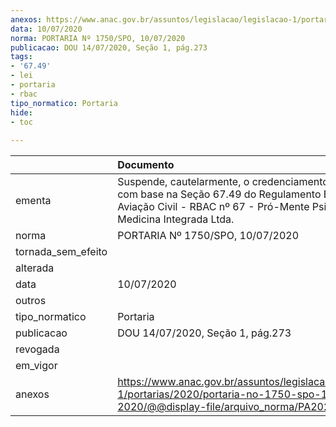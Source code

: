 ```yaml
---
anexos: https://www.anac.gov.br/assuntos/legislacao/legislacao-1/portarias/2020/portaria-no-1750-spo-10-07-2020/@@display-file/arquivo_norma/PA2020-1750.pdf
data: 10/07/2020
norma: PORTARIA Nº 1750/SPO, 10/07/2020
publicacao: DOU 14/07/2020, Seção 1, pág.273
tags:
- '67.49'
- lei
- portaria
- rbac
tipo_normatico: Portaria
hide: 
- toc 
 
---
```


|                    | Documento                                                                                                                                                                             |
|:-------------------|:--------------------------------------------------------------------------------------------------------------------------------------------------------------------------------------|
| ementa             | Suspende, cautelarmente, o credenciamento de médico com base na Seção 67.49 do Regulamento Brasileiro de Aviação Civil - RBAC nº 67 - Pró-Mente Psicologia E Medicina Integrada Ltda. |
| norma              | PORTARIA Nº 1750/SPO, 10/07/2020                                                                                                                                                      |
| tornada_sem_efeito |                                                                                                                                                                                       |
| alterada           |                                                                                                                                                                                       |
| data               | 10/07/2020                                                                                                                                                                            |
| outros             |                                                                                                                                                                                       |
| tipo_normatico     | Portaria                                                                                                                                                                              |
| publicacao         | DOU 14/07/2020, Seção 1, pág.273                                                                                                                                                      |
| revogada           |                                                                                                                                                                                       |
| em_vigor           |                                                                                                                                                                                       |
| anexos             | https://www.anac.gov.br/assuntos/legislacao/legislacao-1/portarias/2020/portaria-no-1750-spo-10-07-2020/@@display-file/arquivo_norma/PA2020-1750.pdf                                  |